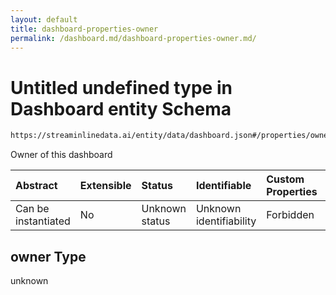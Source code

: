 ```yaml
---
layout: default
title: dashboard-properties-owner
permalink: /dashboard.md/dashboard-properties-owner.md/
---
```

# Untitled undefined type in Dashboard entity Schema

```txt
https://streaminlinedata.ai/entity/data/dashboard.json#/properties/owner
```

Owner of this dashboard

| Abstract            | Extensible | Status         | Identifiable            | Custom Properties | Additional Properties | Access Restrictions | Defined In                                                           |
| :------------------ | :--------- | :------------- | :---------------------- | :---------------- | :-------------------- | :------------------ | :------------------------------------------------------------------- |
| Can be instantiated | No         | Unknown status | Unknown identifiability | Forbidden         | Allowed               | none                | [dashboard.json*](dashboard.md "open original schema") |

## owner Type

unknown
